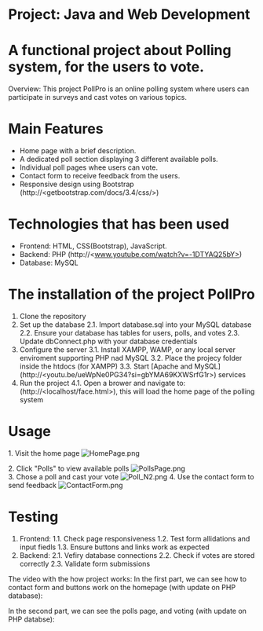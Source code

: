# Project: Java and Web Development

# A functional project about Polling system, for the users to vote.

Overview:
This project PollPro is an online polling system where users can participate in surveys and cast votes on various topics.

# Main Features

* Home page with a brief description.
* A dedicated poll section displaying 3 different available polls.
* Individual poll pages whee users can vote.
* Contact form to receive feedback from the users.
* Responsive design using Bootstrap (http://\<getbootstrap.com/docs/3.4/css/>)

# Technologies that has been used

* Frontend: HTML, CSS(Bootstrap), JavaScript.
* Backend: PHP (http://<www.youtube.com/watch?v=-1DTYAQ25bY>)
* Database: MySQL

# The installation of the project PollPro

1. Clone the repository
2. Set up the database
2.1. Import database.sql into your MySQL database
2.2. Ensure your database has tables for users, polls, and votes
2.3. Update dbConnect.php with your database credentials
3. Configure the server
3.1. Install XAMPP, WAMP, or any local server enviroment supporting PHP nad MySQL
3.2. Place the projecy folder inside the htdocs (for XAMPP)
3.3. Start [Apache and MySQL] (http://<youtu.be/ueWpNe0PG34?si=gbYMA69KXWSrfG1r>) services
4. Run the project
4.1. Open a brower and navigate to: (http://\<localhost/face.html>), this will load the home page of the polling system

# Usage

1\. Visit the home page
![HomePage.png](https://github.com/ayaaiden/Ayaulym_Myrzatay_92003661_Project_Java_Web_Development_Phase_2/blob/6bed666b53d54255f08c96f72158342e04ec2c45/HomePage.png)

2\. Click "Polls" to view available polls
![PollsPage.png](https://github.com/ayaaiden/Ayaulym_Myrzatay_92003661_Project_Java_Web_Development_Phase_2/blob/9c2d742003250e4abcb7ab3640acd7e60900b1f5/PollsPage.png)
<br>
3\. Chose a poll and cast your vote
![Poll_N2.png](https://github.com/ayaaiden/Ayaulym_Myrzatay_92003661_Project_Java_Web_Development_Phase_2/blob/6dad81e68f194a9824e36ddb7a01d76316be9bc9/Poll_N2.png)
4\. Use the contact form to send feedback
![ContactForm.png](https://github.com/ayaaiden/Ayaulym_Myrzatay_92003661_Project_Java_Web_Development_Phase_2/blob/6dad81e68f194a9824e36ddb7a01d76316be9bc9/ContactForm.png)

# Testing

1. Frontend:
1.1. Check page responsiveness
1.2. Test form allidations and input fiedls
1.3. Ensure buttons and links work as expected
2. Backend:
2.1. Vefiry database connections
2.2. Check if votes are stored correctly
2.3. Validate form submissions

The video with the how project works:
In the first part, we can see how to contact form and buttons work on the homepage (with update on PHP database): 

In the second part, we can see the polls page, and voting (with update on PHP databse): 
